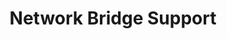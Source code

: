 ---
lang: fr
layout: doc
redirect_from:
- /fr/wiki/NetworkBridgeSupport/
- /fr/doc/network-bridge-support/
- /fr/doc/NetworkBridgeSupport/
redirect_to: https://github.com/Qubes-Community/Contents/blob/master/docs/configuration/network-bridge-support.md
ref: 113
title: Network Bridge Support
---